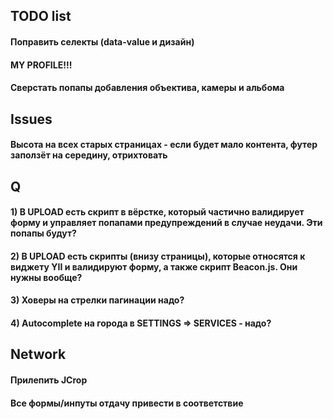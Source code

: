 ## TODO list

#### Поправить селекты (data-value и дизайн)
#### MY PROFILE!!!
#### Сверстать попапы добавления объектива, камеры и альбома

## Issues

#### Высота на всех старых страницах - если будет мало контента, футер заползёт на середину, отрихтовать


## Q

#### 1) В UPLOAD есть скрипт в вёрстке, который частично валидирует форму и управляет попапами предупреждений в случае неудачи. Эти попапы будут?
#### 2) В UPLOAD есть скрипты (внизу страницы), которые относятся к виджету YII и валидируют форму, а также скрипт Beacon.js. Они нужны вообще?
#### 3) Ховеры на стрелки пагинации надо?
#### 4) Autocomplete на города в SETTINGS => SERVICES - надо?

## Network

#### Прилепить JCrop
#### Все формы/инпуты отдачу привести в соответствие

